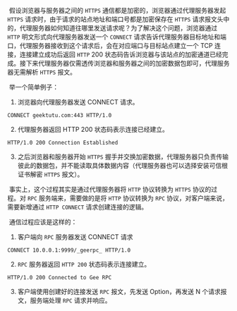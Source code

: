 ​	假设浏览器与服务器之间的 `HTTPS` 通信都是加密的，浏览器通过代理服务器发起 `HTTPS` 请求时，由于请求的站点地址和端口号都是加密保存在  `HTTPS` 请求报文头中的，代理服务器如何知道往哪里发送请求呢？为了解决这个问题，浏览器通过 `HTTP` 明文形式向代理服务器发送一个  `CONNECT` 请求告诉代理服务器目标地址和端口，代理服务器接收到这个请求后，会在对应端口与目标站点建立一个 TCP 连接，连接建立成功后返回  `HTTP` 200 状态码告诉浏览器与该站点的加密通道已经完成。接下来代理服务器仅需透传浏览器和服务器之间的加密数据包即可，代理服务器无需解析  `HTTPS` 报文。



​	举一个简单例子：

1. 浏览器向代理服务器发送 CONNECT 请求。

```
CONNECT geektutu.com:443 HTTP/1.0
```

2. 代理服务器返回 HTTP 200 状态码表示连接已经建立。

```
HTTP/1.0 200 Connection Established
```

3. 之后浏览器和服务器开始 `HTTPS` 握手并交换加密数据，代理服务器只负责传输彼此的数据包，并不能读取具体数据内容（代理服务器也可以选择安装可信根证书解密 `HTTPS` 报文）。

​	事实上，这个过程其实是通过代理服务器将 `HTTP` 协议转换为 `HTTPS` 协议的过程。对 `RPC` 服务端来，需要做的是将 `HTTP` 协议转换为 `RPC` 协议，对客户端来说，需要新增通过 `HTTP CONNECT` 请求创建连接的逻辑。



​	通信过程应该是这样的：

1. 客户端向 `RPC` 服务器发送 CONNECT 请求

```
CONNECT 10.0.0.1:9999/_geerpc_ HTTP/1.0
```

2. `RPC` 服务器返回 `HTTP 200` 状态码表示连接建立。

```
HTTP/1.0 200 Connected to Gee RPC
```

3. 客户端使用创建好的连接发送 `RPC` 报文，先发送 Option，再发送 N 个请求报文，服务端处理 `RPC` 请求并响应。



